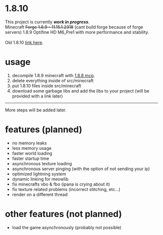 # 1.8.10
	
  This project is currently **_work in progress_**.<br>
  Minecraft ~~Forge 1.8.9 - 11.15.1.2318~~ (cant build forge because of forge servers) 1.8.9 Optifine HD M6_Pre1 with more performance and stability.<br>  
	Old 1.8.10 [link here](https://github.com/united-meows/1.8.10-old/ ":DDDDD").
  
# usage

1. decompile 1.8.9 minecraft with [1.8.8 mcp](http://www.modcoderpack.com/files/mcp918.zip "Click to download 1.8.8 MCP (no haram)").
2. delete everything inside of src/minecraft
3. put 1.8.10 files inside src/minecraft
4. download some garbage libs and add the libs to your project (will be provided with a link later)
------------
More steps will be added later.

# features (planned)
- no memory leaks
- less memory usage
- faster world loading
- faster startup time
- asynchronous texture loading
- asynchronous server pinging (with the option of not sending your ip)
- optimized lightning system
- dynamic linking for meowlib
- fix minecrafts vbo & fbo (ipana is crying about it)
- fix texture related problems (incorrect stitching, etc...)
- render on a different thread

# other features (not planned)
- load the game asynchronously (probably not possible)
